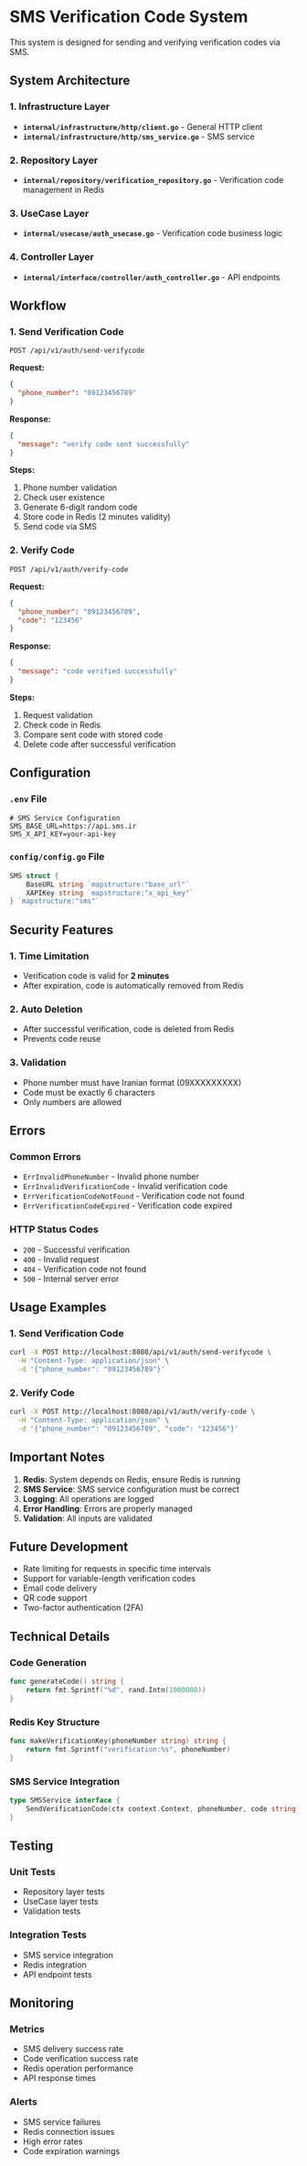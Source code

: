 # SMS Verification Code System

This system is designed for sending and verifying verification codes via SMS.

## System Architecture

### 1. Infrastructure Layer
- **`internal/infrastructure/http/client.go`** - General HTTP client
- **`internal/infrastructure/http/sms_service.go`** - SMS service

### 2. Repository Layer
- **`internal/repository/verification_repository.go`** - Verification code management in Redis

### 3. UseCase Layer
- **`internal/usecase/auth_usecase.go`** - Verification code business logic

### 4. Controller Layer
- **`internal/interface/controller/auth_controller.go`** - API endpoints

## Workflow

### 1. Send Verification Code
```
POST /api/v1/auth/send-verifycode
```

**Request:**
```json
{
  "phone_number": "09123456789"
}
```

**Response:**
```json
{
  "message": "verify code sent successfully"
}
```

**Steps:**
1. Phone number validation
2. Check user existence
3. Generate 6-digit random code
4. Store code in Redis (2 minutes validity)
5. Send code via SMS

### 2. Verify Code
```
POST /api/v1/auth/verify-code
```

**Request:**
```json
{
  "phone_number": "09123456789",
  "code": "123456"
}
```

**Response:**
```json
{
  "message": "code verified successfully"
}
```

**Steps:**
1. Request validation
2. Check code in Redis
3. Compare sent code with stored code
4. Delete code after successful verification

## Configuration

### `.env` File
```env
# SMS Service Configuration
SMS_BASE_URL=https://api.sms.ir
SMS_X_API_KEY=your-api-key
```

### `config/config.go` File
```go
SMS struct {
    BaseURL string `mapstructure:"base_url"`
    XAPIKey string `mapstructure:"x_api_key"`
} `mapstructure:"sms"`
```

## Security Features

### 1. Time Limitation
- Verification code is valid for **2 minutes**
- After expiration, code is automatically removed from Redis

### 2. Auto Deletion
- After successful verification, code is deleted from Redis
- Prevents code reuse

### 3. Validation
- Phone number must have Iranian format (09XXXXXXXXX)
- Code must be exactly 6 characters
- Only numbers are allowed

## Errors

### Common Errors
- `ErrInvalidPhoneNumber` - Invalid phone number
- `ErrInvalidVerificationCode` - Invalid verification code
- `ErrVerificationCodeNotFound` - Verification code not found
- `ErrVerificationCodeExpired` - Verification code expired

### HTTP Status Codes
- `200` - Successful verification
- `400` - Invalid request
- `404` - Verification code not found
- `500` - Internal server error

## Usage Examples

### 1. Send Verification Code
```bash
curl -X POST http://localhost:8080/api/v1/auth/send-verifycode \
  -H "Content-Type: application/json" \
  -d '{"phone_number": "09123456789"}'
```

### 2. Verify Code
```bash
curl -X POST http://localhost:8080/api/v1/auth/verify-code \
  -H "Content-Type: application/json" \
  -d '{"phone_number": "09123456789", "code": "123456"}'
```

## Important Notes

1. **Redis**: System depends on Redis, ensure Redis is running
2. **SMS Service**: SMS service configuration must be correct
3. **Logging**: All operations are logged
4. **Error Handling**: Errors are properly managed
5. **Validation**: All inputs are validated

## Future Development

- Rate limiting for requests in specific time intervals
- Support for variable-length verification codes
- Email code delivery
- QR code support
- Two-factor authentication (2FA)

## Technical Details

### Code Generation
```go
func generateCode() string {
    return fmt.Sprintf("%d", rand.Intn(1000000))
}
```

### Redis Key Structure
```go
func makeVerificationKey(phoneNumber string) string {
    return fmt.Sprintf("verification:%s", phoneNumber)
}
```

### SMS Service Integration
```go
type SMSService interface {
    SendVerificationCode(ctx context.Context, phoneNumber, code string) error
}
```

## Testing

### Unit Tests
- Repository layer tests
- UseCase layer tests
- Validation tests

### Integration Tests
- SMS service integration
- Redis integration
- API endpoint tests

## Monitoring

### Metrics
- SMS delivery success rate
- Code verification success rate
- Redis operation performance
- API response times

### Alerts
- SMS service failures
- Redis connection issues
- High error rates
- Code expiration warnings 